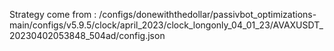 Strategy come from : /configs/donewiththedollar/passivbot_optimizations-main/configs/v5.9.5/clock/april_2023/clock_longonly_04_01_23/AVAXUSDT_20230402053848_504ad/config.json